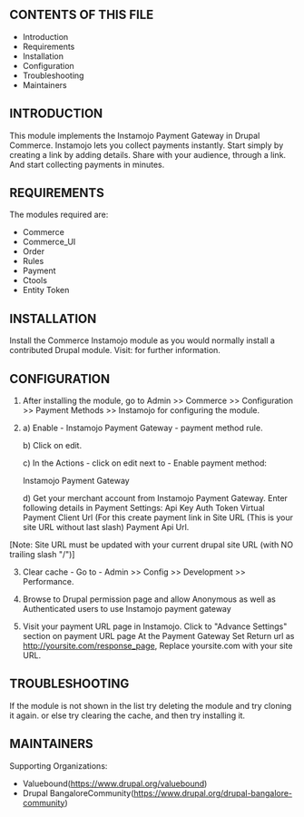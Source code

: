 CONTENTS OF THIS FILE
---------------------

 * Introduction
 * Requirements
 * Installation
 * Configuration
 * Troubleshooting
 * Maintainers


INTRODUCTION
------------

This module implements the Instamojo Payment Gateway in Drupal Commerce.
Instamojo lets you collect payments instantly. Start simply by creating a link
by adding details. Share with your audience, through a link. And start
collecting payments in minutes.


REQUIREMENTS
------------

The modules required are:

 * Commerce
 * Commerce_UI
 * Order
 * Rules
 * Payment
 * Ctools
 * Entity Token


INSTALLATION
------------

Install the Commerce Instamojo module as you would normally install a
contributed Drupal module.
Visit:
for further information.


CONFIGURATION
-------------

1. After installing the module, go to
Admin >> Commerce >> Configuration >> Payment Methods >> Instamojo for
configuring the module.

2. a) Enable - Instamojo Payment Gateway - payment method rule.

   b) Click on edit.

   c) In the Actions - click on edit next to - Enable payment method:

      Instamojo Payment Gateway

   d) Get your merchant account from Instamojo Payment Gateway. Enter following
    details in Payment Settings:
	    Api Key
		Auth Token
		Virtual Payment Client Url (For this create payment link in
		Site URL (This is your site URL without last slash)
		Payment Api Url.

 [Note: Site URL must be updated with your current drupal site URL (with NO
   trailing slash "/")]

3. Clear cache - Go to - Admin >> Config >> Development >> Performance.

4. Browse to Drupal permission page and allow Anonymous as well as
     Authenticated users to use Instamojo payment gateway

5. Visit your payment URL page in Instamojo. Click to "Advance Settings"
     section on payment URL page At the Payment Gateway Set Return url as
   http://yoursite.com/response_page, Replace yoursite.com with your site URL.


TROUBLESHOOTING
---------------

If the module is not shown in the list try deleting the module and try
cloning it again. or else try clearing the cache, and then try
installing it.


MAINTAINERS
-----------

Supporting Organizations:
 * Valuebound(https://www.drupal.org/valuebound)
 * Drupal BangaloreCommunity(https://www.drupal.org/drupal-bangalore-community)
